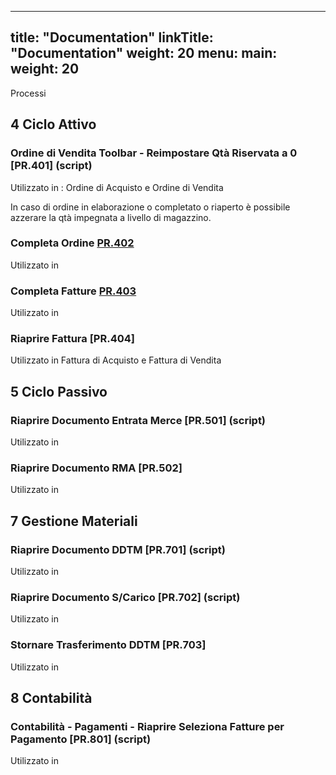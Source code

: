
---
title: "Documentation"
linkTitle: "Documentation"
weight: 20
menu:
  main:
    weight: 20
---

Processi

## 4 Ciclo Attivo
### Ordine di Vendita Toolbar  - Reimpostare Qtà Riservata a 0 [PR.401]  (script)
 Utilizzato in : Ordine di Acquisto e Ordine di Vendita

In caso di ordine in elaborazione o completato o riaperto è possibile azzerare la qtà impegnata a livello di magazzino.
### Completa Ordine  [PR.402](script)
 Utilizzato in

### Completa Fatture [PR.403](script)
  Utilizzato in
  
### Riaprire Fattura [PR.404]
  Utilizzato in Fattura di Acquisto e Fattura di Vendita
  
## 5 Ciclo Passivo
### Riaprire Documento Entrata Merce [PR.501] (script)
  Utilizzato in
### Riaprire Documento RMA  [PR.502] 
  Utilizzato in
## 7 Gestione Materiali
### Riaprire Documento DDTM [PR.701] (script)
  Utilizzato in
### Riaprire Documento S/Carico  [PR.702]  (script)
  Utilizzato in
### Stornare Trasferimento DDTM [PR.703]
  Utilizzato in
  
## 8 Contabilità

### Contabilità - Pagamenti - Riaprire Seleziona Fatture per Pagamento [PR.801] (script)
 Utilizzato in








